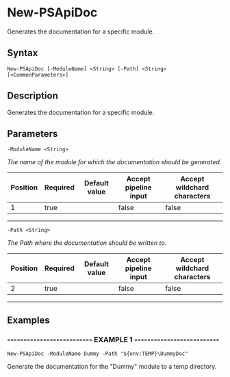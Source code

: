 

# New-PSApiDoc

Generates the documentation for a specific module.
## Syntax

    New-PSApiDoc [-ModuleName] <String> [-Path] <String> [<CommonParameters>]


## Description

Generates the documentation for a specific module.





## Parameters

    
    -ModuleName <String>
_The name of the module for which the documentation should be generated._

| Position | Required | Default value | Accept pipeline input | Accept wildchard characters |
| -------- | -------- | ------------- | --------------------- | --------------------------- |
| 1 | true |  | false | false |


----

    
    
    -Path <String>
_The Path where the documentation should be written to._

| Position | Required | Default value | Accept pipeline input | Accept wildchard characters |
| -------- | -------- | ------------- | --------------------- | --------------------------- |
| 2 | true |  | false | false |


----

    

## Examples

### -------------------------- EXAMPLE 1 --------------------------
    New-PSApiDoc -ModuleName Dummy -Path "${env:TEMP}\DummyDoc"

Generate the documentation for the "Dummy" module to a temp directory.





























